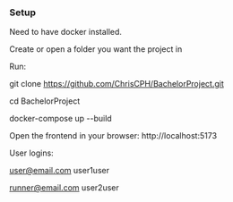 ### Setup

Need to have docker installed.

Create or open a folder you want the project in

Run:

git clone https://github.com/ChrisCPH/BachelorProject.git

cd BachelorProject

docker-compose up --build

Open the frontend in your browser: http://localhost:5173

User logins:

user@email.com
user1user

runner@email.com
user2user